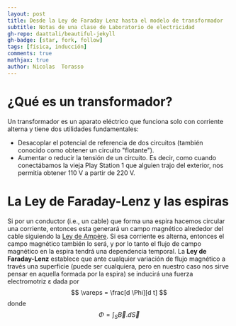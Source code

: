 ```yaml
---
layout: post
title: Desde la Ley de Faraday Lenz hasta el modelo de transformador
subtitle: Notas de una clase de Laboratorio de electricidad
gh-repo: daattali/beautiful-jekyll
gh-badge: [star, fork, follow]
tags: [física, inducción]
comments: true
mathjax: true
author: Nicolas  Torasso
---
```

# ¿Qué es un transformador?
Un transformador es un aparato eléctrico que funciona solo con corriente alterna y tiene dos utilidades fundamentales:
- Desacoplar el potencial de referencia de dos circuitos (también conocido como obtener un circuito "flotante").
- Aumentar o reducir la tensión de un circuito. Es decir, como cuando conectábamos la vieja Play Station 1 que alguien trajo del exterior, nos permitía obtener 110 V a partir de 220 V.

# La Ley de Faraday-Lenz y las espiras
Si por un conductor (i.e., un cable) que forma una espira hacemos circular una corriente, entonces esta generará un campo magnético alrededor del cable siguiendo la [Ley de Ampère](https://es.wikipedia.org/wiki/Ley_de_Amp%C3%A8re). Si esa corriente es alterna, entonces el campo magnético también lo será, y por lo tanto el flujo de campo magnético en la espira tendrá una dependencia temporal. La **Ley de Faraday-Lenz** establece que ante cualquier variación de flujo magnético a través una superficie (puede ser cualquiera, pero en nuestro caso nos sirve pensar en aquella formada por la espira) se inducirá una fuerza electromotriz ε dada por $$ \vareps = \frac[d \Phi][d t] $$
donde $$ \Phi = \int_S \vec{B}.d\vec{S} $$

